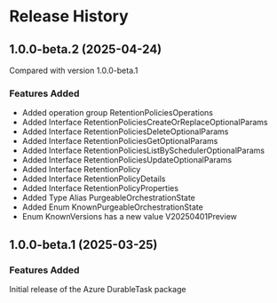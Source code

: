 # Release History
    
## 1.0.0-beta.2 (2025-04-24)
Compared with version 1.0.0-beta.1
    
### Features Added

  - Added operation group RetentionPoliciesOperations
  - Added Interface RetentionPoliciesCreateOrReplaceOptionalParams
  - Added Interface RetentionPoliciesDeleteOptionalParams
  - Added Interface RetentionPoliciesGetOptionalParams
  - Added Interface RetentionPoliciesListBySchedulerOptionalParams
  - Added Interface RetentionPoliciesUpdateOptionalParams
  - Added Interface RetentionPolicy
  - Added Interface RetentionPolicyDetails
  - Added Interface RetentionPolicyProperties
  - Added Type Alias PurgeableOrchestrationState
  - Added Enum KnownPurgeableOrchestrationState
  - Enum KnownVersions has a new value V20250401Preview
    
    
## 1.0.0-beta.1 (2025-03-25)

### Features Added

Initial release of the Azure DurableTask package
